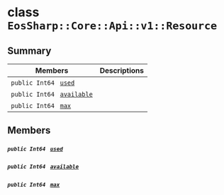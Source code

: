# class `EosSharp::Core::Api::v1::Resource` 

## Summary

 Members                                | Descriptions                                
----------------------------------------|---------------------------------------------
`public Int64 ` [`used`](#class_eos_sharp_1_1_core_1_1_api_1_1v1_1_1_resource_1a8bf86fa87c46bba36a24fb5cd8f6ed69) | 
`public Int64 ` [`available`](#class_eos_sharp_1_1_core_1_1_api_1_1v1_1_1_resource_1a22d7f6c93c49eee509d84764b07862f5) | 
`public Int64 ` [`max`](#class_eos_sharp_1_1_core_1_1_api_1_1v1_1_1_resource_1a640a7815b87b0c8f5d93289ba22d7e02) | 

## Members

##### `public Int64 ` [`used`](#class_eos_sharp_1_1_core_1_1_api_1_1v1_1_1_resource_1a8bf86fa87c46bba36a24fb5cd8f6ed69) 

##### `public Int64 ` [`available`](#class_eos_sharp_1_1_core_1_1_api_1_1v1_1_1_resource_1a22d7f6c93c49eee509d84764b07862f5) 

##### `public Int64 ` [`max`](#class_eos_sharp_1_1_core_1_1_api_1_1v1_1_1_resource_1a640a7815b87b0c8f5d93289ba22d7e02) 

